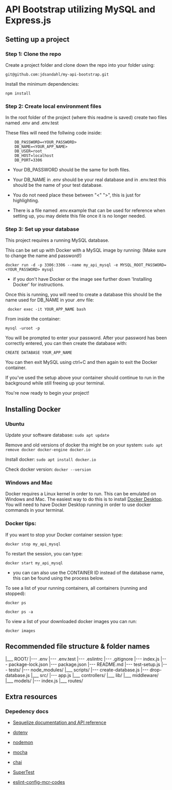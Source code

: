 # API Bootstrap utilizing MySQL and Express.js

## Setting up a project

### Step 1: Clone the repo

Create a project folder and clone down the repo into your folder using:

```
git@github.com:jdsandahl/my-api-bootstrap.git
```

Install the minimum dependencies:

```
npm install
```

### Step 2: Create local environment files

In the root folder of the project (where this readme is saved) create two files named .env and .env.test 

These files will need the follwing code inside:

```
    DB_PASSWORD=<YOUR_PASSWORD> 
    DB_NAME=<YOUR_APP_NAME> 
    DB_USER=root
    DB_HOST=localhost
    DB_PORT=3306
 ```

 - Your DB_PASSWORD should be the same for both files. 

 - Your DB_NAME in .env should be your real database and in .env.test this should be the name of your test database.

 - You do not need place these between "<" ">", this is just for highlighting.

 - There is a file named .env.example that can be used for reference when setting up, you may delete this file once it is no longer needed.

 ### Step 3: Set up your database

This project requires a running MySQL database. 

This can be set up with Docker with a MySQL image by running: (Make sure to change the name and password!)

 ```
 docker run -d -p 3306:3306 --name my_api_mysql -e MYSQL_ROOT_PASSWORD=<YOUR_PASSWORD> mysql
 ```
- if you don't have Docker or the image see further down 'Installing Docker' for instructions.

Once this is running, you will need to create a database this should be the name used for DB_NAME in your .env file:

```
 docker exec -it YOUR_APP_NAME bash
```

From inside the container:

```
mysql -uroot -p
```
You will be prompted to enter your password. After your password has been correctly entered, you can then create the database with:

```
CREATE DATABASE YOUR_APP_NAME
```

You can then exit MySQL using ctrl+C and then again to exit the Docker container. 

If you've used the setup above your container should continue to run in the background while still freeing up your terminal. 

You're now ready to begin your project!

## Installing Docker

### Ubuntu

Update your software database: `sudo apt update`

Remove and old versions of docker tha might be on your system: `sudo apt remove docker docker-engine docker.io`

Install docker: `sudo apt install docker.io`

Check docker version: `docker --version`

### Windows and Mac

Docker requires a Linux kernel in order to run. This can be emulated on Windows and Mac. The easiest way to do this is to install [Docker Desktop](https://docs.docker.com/get-docker/). You will need to have Docker Desktop running in order to use docker commands in your terminal.
 
### Docker tips:

If you want to stop your Docker container session type:

```
docker stop my_api_mysql
```

To restart the session, you can type:

```
docker start my_api_mysql
```
- you can can also use the CONTAINER ID instead of the database name, this can be found using the process below.

To see a list of your running containers, all containers (running and stopped):
```
docker ps

docker ps -a
```

To view a list of your downloaded docker images you can run:
```
docker images 
```

## Recommended file structure & folder names
|___ ROOT/
    |--- .env
    |--- .env.test
    |--- .eslintrc
    |--- .gitignore
    |--- index.js
    |--- package-lock.json
    |--- package.json
    |--- README.md
    |--- test-setup.js
    |--- tests/
    |--- node_modules/
    |___ scripts/
        |--- create-database.js
        |--- drop-database.js
    |___ src/
        |--- app.js
        |___ controllers/
        |___ lib/
        |___ middleware/
        |___ models/
            |--- index.js
        |___ routes/

## Extra resources

### Depedency docs

- [Sequelize documentation and API reference](https://sequelize.org/master/class/lib/model.js~Model.html)

- [dotenv](https://www.npmjs.com/package/dotenv)

- [nodemon](https://www.npmjs.com/package/nodemon)

- [mocha](https://mochajs.org/)

- [chai](https://www.npmjs.com/package/chai)

- [SuperTest](https://www.npmjs.com/package/supertest)

- [eslint-config-mcr-codes](https://www.npmjs.com/package/eslint-config-mcr-codes?activeTab=readme)


